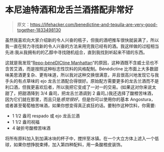 # 本尼迪特酒和龙舌兰酒搭配非常好

> 原文：<https://lifehacker.com/benedictine-and-tequila-are-very-good-together-1833498130>

虽然我喜欢向大家介绍新的令人兴奋的瓶子，但我的酒吧推车很快就装满了，所以我一直在努力寻找新的令人兴奋的方法来用完我已经有的酒。我这样做的过程相当先进:我从我拥有的的乙醇中寻找随机组合，直到我找到听起来不错的东西。



这就是我发现“[Repo-bénéDICtine Manhattan](https://www.foodandwine.com/fwx/drink/3-killer-cocktails-show-b-n-dictine)”的原因，这种酒既不含威士忌也不含苦艾酒，而是按照这种标志性饮料的风格配制。Bénédictine 比市面上大多数甜味美思酒更复杂、更有味道，所以我对这种交换很满意，并且很高兴地发现它与我手头的有点草味的 ejo 龙舌兰酒配合得很好。原始配方需要更多的龙舌兰酒而不是利口酒，但我更喜欢后者，所以我把它变成了一对一的交易。(如果这对你来说太甜了，把甜酒降到 3/4 盎司，把龙舌兰酒调到 2 盎司。)我还选择了酸橙苦味酒，因为它们就在那里，而且只是*感觉很好*，但是你可以使用你的基本 Angostura，或者甚至葡萄柚苦味酒，如果你想变得真正疯狂的话。要制作这种饮料，你需要:

*   1 1/2 盎司 respado 或 ejo 龙舌兰酒
*   1 1/2 盎司祝福
*   4 破折号酸橙苦味酒

将所有原料加入到加满冰块的杯子中，搅拌至冰镇。在一个大立方体上滤入一个低球，如果你想挣脱束缚，加入第四种配料，用一条酸橙皮装饰。